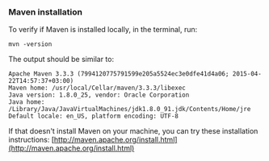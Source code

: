 ### Maven installation

To verify if Maven is installed locally, in the terminal, run:

    mvn -version
    
The output should be similar to:

    Apache Maven 3.3.3 (7994120775791599e205a5524ec3e0dfe41d4a06; 2015-04-22T14:57:37+03:00)
    Maven home: /usr/local/Cellar/maven/3.3.3/libexec
    Java version: 1.8.0_25, vendor: Oracle Corporation
    Java home: /Library/Java/JavaVirtualMachines/jdk1.8.0_91.jdk/Contents/Home/jre
    Default locale: en_US, platform encoding: UTF-8

If that doesn't install Maven on your machine, you can try these installation instructions: [http://maven.apache.org/install.html](http://maven.apache.org/install.html)
